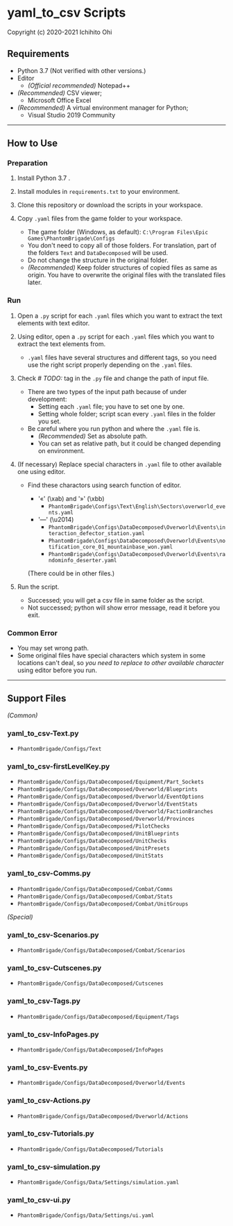 # yaml_to_csv Scripts

Copyright (c) 2020-2021 Ichihito Ohi

## Requirements
- Python 3.7 (Not verified with other versions.)
- Editor
    - *(Official recommended)* Notepad++
- *(Recommended)* CSV viewer;
    - Microsoft Office Excel
- *(Recommended)* A virtual environment manager for Python;
    - Visual Studio 2019 Community

---
## How to Use

### Preparation
1. Install Python 3.7 .

1. Install modules in `requirements.txt` to your environment.

1. Clone this repository or download the scripts in your workspace.

1. Copy `.yaml` files from the game folder to your workspace.
    - The game folder (Windows, as default): `C:\Program Files\Epic Games\PhantomBrigade\Configs`
    - You don't need to copy all of those folders. For translation, part of the folders `Text` and `DataDecomposed` will be used.
    - Do not change the structure in the original folder.
    - *(Recommended)* Keep folder structures of copied files as same as origin. You have to overwrite the original files with the translated files later.


### Run
1. Open a `.py` script for each `.yaml` files which you want to extract the text elements with text editor.

1. Using editor, open a `.py` script for each `.yaml` files which you want to extract the text elements from.
    - `.yaml` files have several structures and different tags, so you need use the right script properly depending on the `.yaml` files.

1. Check *# TODO:* tag in the `.py` file and change the path of input file.
    - There are two types of the input path because of under development:
        - Setting each `.yaml` file; you have to set one by one.
        - Setting whole folder; script scan every `.yaml` files in the folder you set.
    - Be careful where you run python and where the `.yaml` file is.
        - *(Recommended)* Set as absolute path.
        - You can set as relative path, but it could be changed depending on environment.

1. (If necessary) Replace special characters in `.yaml` file to other available one using editor.
    - Find these charactors using search function of editor.
        - '«' (\xab) and '»' (\xbb)
            - `PhantomBrigade\Configs\Text\English\Sectors\overworld_events.yaml`
        - '—' (\u2014)
            - `PhantomBrigade\Configs\DataDecomposed\Overworld\Events\interaction_defector_station.yaml`
            - `PhantomBrigade\Configs\DataDecomposed\Overworld\Events\notification_core_01_mountainbase_won.yaml`
            - `PhantomBrigade\Configs\DataDecomposed\Overworld\Events\randominfo_deserter.yaml`

        (There could be  in other files.)

1.  Run the script.
    - Successed; you will get a csv file in same folder as the script.
    - Not successed; python will show error message, read it before you exit.

### Common Error
- You may set wrong path.
- Some original files have special characters which system in some locations can't deal, so *you need to replace to other available character* using editor before you run.

---
## Support Files

_(Common)_
### yaml_to_csv-Text.py
- `PhantomBrigade/Configs/Text`
### yaml_to_csv-firstLevelKey.py
- `PhantomBrigade/Configs/DataDecomposed/Equipment/Part_Sockets`
- `PhantomBrigade/Configs/DataDecomposed/Overworld/Blueprints`
- `PhantomBrigade/Configs/DataDecomposed/Overworld/EventOptions`
- `PhantomBrigade/Configs/DataDecomposed/Overworld/EventStats`
- `PhantomBrigade/Configs/DataDecomposed/Overworld/FactionBranches`
- `PhantomBrigade/Configs/DataDecomposed/Overworld/Provinces`
- `PhantomBrigade/Configs/DataDecomposed/PilotChecks`
- `PhantomBrigade/Configs/DataDecomposed/UnitBlueprints`
- `PhantomBrigade/Configs/DataDecomposed/UnitChecks`
- `PhantomBrigade/Configs/DataDecomposed/UnitPresets`
- `PhantomBrigade/Configs/DataDecomposed/UnitStats`
### yaml_to_csv-Comms.py
- `PhantomBrigade/Configs/DataDecomposed/Combat/Comms`
- `PhantomBrigade/Configs/DataDecomposed/Combat/Stats`
- `PhantomBrigade/Configs/DataDecomposed/Combat/UnitGroups`

_(Special)_
### yaml_to_csv-Scenarios.py
- `PhantomBrigade/Configs/DataDecomposed/Combat/Scenarios`
### yaml_to_csv-Cutscenes.py
- `PhantomBrigade/Configs/DataDecomposed/Cutscenes`
### yaml_to_csv-Tags.py
- `PhantomBrigade/Configs/DataDecomposed/Equipment/Tags`
### yaml_to_csv-InfoPages.py
- `PhantomBrigade/Configs/DataDecomposed/InfoPages`
### yaml_to_csv-Events.py
- `PhantomBrigade/Configs/DataDecomposed/Overworld/Events`
### yaml_to_csv-Actions.py
- `PhantomBrigade/Configs/DataDecomposed/Overworld/Actions`
### yaml_to_csv-Tutorials.py
- `PhantomBrigade/Configs/DataDecomposed/Tutorials`
### yaml_to_csv-simulation.py
- `PhantomBrigade/Configs/Data/Settings/simulation.yaml`
### yaml_to_csv-ui.py
- `PhantomBrigade/Configs/Data/Settings/ui.yaml`
